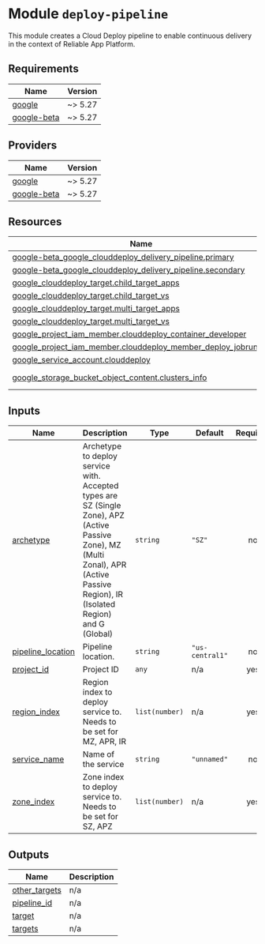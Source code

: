# Module `deploy-pipeline`

This module creates a Cloud Deploy pipeline to enable continuous delivery in the
context of Reliable App Platform.


<!-- BEGIN_TF_DOCS -->
## Requirements

| Name | Version |
|------|---------|
| <a name="requirement_google"></a> [google](#requirement\_google) | ~> 5.27 |
| <a name="requirement_google-beta"></a> [google-beta](#requirement\_google-beta) | ~> 5.27 |

## Providers

| Name | Version |
|------|---------|
| <a name="provider_google"></a> [google](#provider\_google) | ~> 5.27 |
| <a name="provider_google-beta"></a> [google-beta](#provider\_google-beta) | ~> 5.27 |

## Resources

| Name | Type |
|------|------|
| [google-beta_google_clouddeploy_delivery_pipeline.primary](https://registry.terraform.io/providers/hashicorp/google-beta/latest/docs/resources/google_clouddeploy_delivery_pipeline) | resource |
| [google-beta_google_clouddeploy_delivery_pipeline.secondary](https://registry.terraform.io/providers/hashicorp/google-beta/latest/docs/resources/google_clouddeploy_delivery_pipeline) | resource |
| [google_clouddeploy_target.child_target_apps](https://registry.terraform.io/providers/hashicorp/google/latest/docs/resources/clouddeploy_target) | resource |
| [google_clouddeploy_target.child_target_vs](https://registry.terraform.io/providers/hashicorp/google/latest/docs/resources/clouddeploy_target) | resource |
| [google_clouddeploy_target.multi_target_apps](https://registry.terraform.io/providers/hashicorp/google/latest/docs/resources/clouddeploy_target) | resource |
| [google_clouddeploy_target.multi_target_vs](https://registry.terraform.io/providers/hashicorp/google/latest/docs/resources/clouddeploy_target) | resource |
| [google_project_iam_member.clouddeploy_container_developer](https://registry.terraform.io/providers/hashicorp/google/latest/docs/resources/project_iam_member) | resource |
| [google_project_iam_member.clouddeploy_member_deploy_jobrunner](https://registry.terraform.io/providers/hashicorp/google/latest/docs/resources/project_iam_member) | resource |
| [google_service_account.clouddeploy](https://registry.terraform.io/providers/hashicorp/google/latest/docs/resources/service_account) | resource |
| [google_storage_bucket_object_content.clusters_info](https://registry.terraform.io/providers/hashicorp/google/latest/docs/data-sources/storage_bucket_object_content) | data source |

## Inputs

| Name | Description | Type | Default | Required |
|------|-------------|------|---------|:--------:|
| <a name="input_archetype"></a> [archetype](#input\_archetype) | Archetype to deploy service with. Accepted types are SZ (Single Zone), APZ (Active Passive Zone), MZ (Multi Zonal), APR (Active Passive Region), IR (Isolated Region) and G (Global) | `string` | `"SZ"` | no |
| <a name="input_pipeline_location"></a> [pipeline\_location](#input\_pipeline\_location) | Pipeline location. | `string` | `"us-central1"` | no |
| <a name="input_project_id"></a> [project\_id](#input\_project\_id) | Project ID | `any` | n/a | yes |
| <a name="input_region_index"></a> [region\_index](#input\_region\_index) | Region index to deploy service to. Needs to be set for MZ, APR, IR | `list(number)` | n/a | yes |
| <a name="input_service_name"></a> [service\_name](#input\_service\_name) | Name of the service | `string` | `"unnamed"` | no |
| <a name="input_zone_index"></a> [zone\_index](#input\_zone\_index) | Zone index to deploy service to. Needs to be set for SZ, APZ | `list(number)` | n/a | yes |

## Outputs

| Name | Description |
|------|-------------|
| <a name="output_other_targets"></a> [other\_targets](#output\_other\_targets) | n/a |
| <a name="output_pipeline_id"></a> [pipeline\_id](#output\_pipeline\_id) | n/a |
| <a name="output_target"></a> [target](#output\_target) | n/a |
| <a name="output_targets"></a> [targets](#output\_targets) | n/a |
<!-- END_TF_DOCS -->
